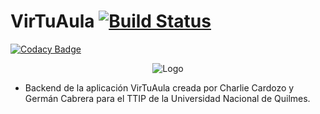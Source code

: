 # VirTuAula [![Build Status](https://app.travis-ci.com/zolezzi/VirTuAula.svg?branch=main)](https://app.travis-ci.com/zolezzi/VirTuAula) 
[![Codacy Badge](https://app.codacy.com/project/badge/Grade/cc260c6ff4034cf3b03596824ce070c7)](https://www.codacy.com/gh/zolezzi/VirTuAula/dashboard?utm_source=github.com&amp;utm_medium=referral&amp;utm_content=zolezzi/VirTuAula&amp;utm_campaign=Badge_Grade)
<p align="center">
	<img src="https://cdn.discordapp.com/attachments/828784442293485578/886246124103532584/unknown.png" alt="Logo"/>
</p>

* Backend de la aplicación VirTuAula creada por Charlie Cardozo y Germán Cabrera para el TTIP de la Universidad Nacional de Quilmes.
